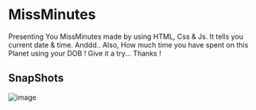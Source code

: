 # MissMinutes
Presenting You MissMinutes made by using HTML, Css &amp; Js. 
It tells you current date & time. 
Anddd..
Also, How much time you have spent on this Planet using your DOB !
Give it a try... Thanks !


## SnapShots

![image](https://github.com/user-attachments/assets/77d08027-bad0-4319-880e-d86c46f8175f)


